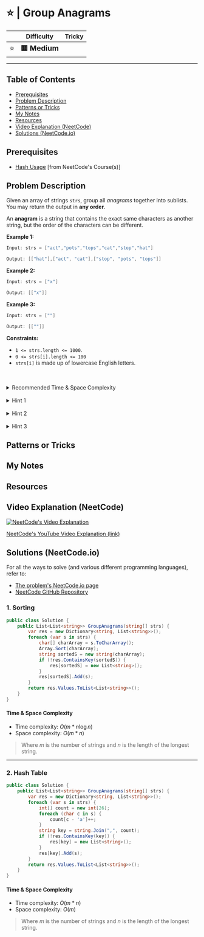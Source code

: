 # ⭐ | Group Anagrams

|   | Difficulty | Tricky |
|---|------------|--------|
| <big>⭐<big> | <big>**🟨 Medium**</big> | <big></big> |


---

## Table of Contents

- [Prerequisites](#prerequisites)
- [Problem Description](#problem-description)
- [Patterns or Tricks](#patterns-or-tricks)
- [My Notes](#my-notes)
- [Resources](#resources)
- [Video Explanation (NeetCode)](#video-explanation-neetcode)
- [Solutions (NeetCode.io)](#solutions-neetcodeio)
    


## Prerequisites
- [Hash Usage](https://neetcode.io/courses/dsa-for-beginners/26) [from NeetCode's Course(s)]


## Problem Description
Given an array of strings `strs`, group all *anagrams* together into sublists. You may return the output in **any order**.

An **anagram** is a string that contains the exact same characters as another string, but the order of the characters can be different.

**Example 1:**

```java
Input: strs = ["act","pots","tops","cat","stop","hat"]

Output: [["hat"],["act", "cat"],["stop", "pots", "tops"]]
```

**Example 2:**

```java
Input: strs = ["x"]

Output: [["x"]]
```

**Example 3:**

```java
Input: strs = [""]

Output: [[""]]
```

**Constraints:**
* `1 <= strs.length <= 1000`.
* `0 <= strs[i].length <= 100`
* `strs[i]` is made up of lowercase English letters.

<br>
<br>
<details class="hint-accordion">  
    <summary>Recommended Time & Space Complexity</summary>
    <p>
    You should aim for a solution with <code>O(m * n)</code> time and <code>O(m)</code> space, where <code>m</code> is the number of strings and <code>n</code> is the length of the longest string.
    </p>
</details>

<br>
<details class="hint-accordion">  
    <summary>Hint 1</summary>
    <p>
    A naive solution would be to sort each string and group them using a hash map. This would be an <code>O(m * nlogn)</code> solution. Though this solution is acceptable, can you think of a better way without sorting the strings?
    </p>
</details>

<br>
<details class="hint-accordion">  
    <summary>Hint 2</summary>
    <p>
    By the definition of an anagram, we only care about the frequency of each character in a string. How is this helpful in solving the problem?
    </p>
</details>

<br>
<details class="hint-accordion">  
    <summary>Hint 3</summary>
    <p>
    We can simply use an array of size <code>O(26)</code>, since the character set is <code>a</code> through <code>z</code> (<code>26</code> continuous characters), to count the frequency of each character in a string. Then, we can use this array as the key in the hash map to group the strings.
    </p>
</details>

## Patterns or Tricks
<!-- This section is for any patterns or tricks noticed/spotted when solving the question which we can use as an indication of using the same approach(es) used here when facing another problems somewhat like this. -->

## My Notes


## Resources


## Video Explanation (NeetCode)
[![NeetCode's Video Explanation](https://img.youtube.com/vi/vzdNOK2oB2E/0.jpg)](https://www.youtube.com/watch?v=vzdNOK2oB2E)

[NeetCode's YouTube Video Explanation (link)](https://www.youtube.com/watch?v=vzdNOK2oB2E)


## Solutions (NeetCode.io)
For all the ways to solve (and various different programming languages), refer to:
- [The problem's NeetCode.io page](https://neetcode.io/problems/anagram-groups)
- [NeetCode GitHub Repository](https://github.com/neetcode-gh/leetcode)

### 1. Sorting






```csharp
public class Solution {
    public List<List<string>> GroupAnagrams(string[] strs) {
        var res = new Dictionary<string, List<string>>();
        foreach (var s in strs) {
            char[] charArray = s.ToCharArray();
            Array.Sort(charArray);
            string sortedS = new string(charArray);
            if (!res.ContainsKey(sortedS)) {
                res[sortedS] = new List<string>();
            }
            res[sortedS].Add(s);
        }
        return res.Values.ToList<List<string>>();       
    }
}
```




#### Time & Space Complexity

* Time complexity: $O(m * n \log n)$
* Space complexity: $O(m * n)$

> Where $m$ is the number of strings and $n$ is the length of the longest string.

---

### 2. Hash Table






```csharp
public class Solution {
    public List<List<string>> GroupAnagrams(string[] strs) {
        var res = new Dictionary<string, List<string>>();
        foreach (var s in strs) {
            int[] count = new int[26];
            foreach (char c in s) {
                count[c - 'a']++;
            }
            string key = string.Join(",", count);
            if (!res.ContainsKey(key)) {
                res[key] = new List<string>();
            }
            res[key].Add(s);
        }
        return res.Values.ToList<List<string>>();       
    }
}
```




#### Time & Space Complexity

* Time complexity: $O(m * n)$
* Space complexity: $O(m)$

> Where $m$ is the number of strings and $n$ is the length of the longest string.
